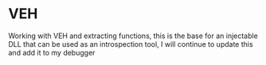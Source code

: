 # VEH
Working with VEH and extracting functions, this is the base for an injectable DLL that can be used as an introspection tool, I will continue to update this and add it to my debugger
